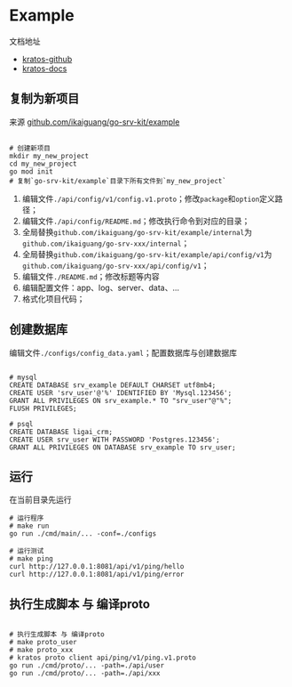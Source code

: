 # Example

文档地址

- [kratos-github](https://github.com/go-kratos/kratos)
- [kratos-docs](https://go-kratos.dev/docs/)

## 复制为新项目

来源 [github.com/ikaiguang/go-srv-kit/example](https://github.com/ikaiguang/go-srv-kit/tree/main/example)

```shell

# 创建新项目
mkdir my_new_project
cd my_new_project
go mod init
# 复制`go-srv-kit/example`目录下所有文件到`my_new_project`

```

1. 编辑文件`./api/config/v1/config.v1.proto`；修改`package`和`option`定义路径；
2. 编辑文件`./api/config/README.md`；修改执行命令到对应的目录；
3. 全局替换`github.com/ikaiguang/go-srv-kit/example/internal`为`github.com/ikaiguang/go-srv-xxx/internal`；
4. 全局替换`github.com/ikaiguang/go-srv-kit/example/api/config/v1`为`github.com/ikaiguang/go-srv-xxx/api/config/v1`；
5. 编辑文件`./README.md`；修改标题等内容
6. 编辑配置文件：app、log、server、data、...
7. 格式化项目代码；

## 创建数据库

编辑文件`./configs/config_data.yaml`；配置数据库与创建数据库

```shell

# mysql
CREATE DATABASE srv_example DEFAULT CHARSET utf8mb4;
CREATE USER 'srv_user'@'%' IDENTIFIED BY 'Mysql.123456';
GRANT ALL PRIVILEGES ON srv_example.* TO "srv_user"@"%";
FLUSH PRIVILEGES;

# psql
CREATE DATABASE ligai_crm;
CREATE USER srv_user WITH PASSWORD 'Postgres.123456';
GRANT ALL PRIVILEGES ON DATABASE srv_example TO srv_user;

```

## 运行

在当前目录先运行

```shell
# 运行程序
# make run
go run ./cmd/main/... -conf=./configs

# 运行测试
# make ping
curl http://127.0.0.1:8081/api/v1/ping/hello
curl http://127.0.0.1:8081/api/v1/ping/error
```

## 执行生成脚本 与 编译proto

```shell

# 执行生成脚本 与 编译proto
# make proto_user
# make proto_xxx
# kratos proto client api/ping/v1/ping.v1.proto
go run ./cmd/proto/... -path=./api/user
go run ./cmd/proto/... -path=./api/xxx
    
```
